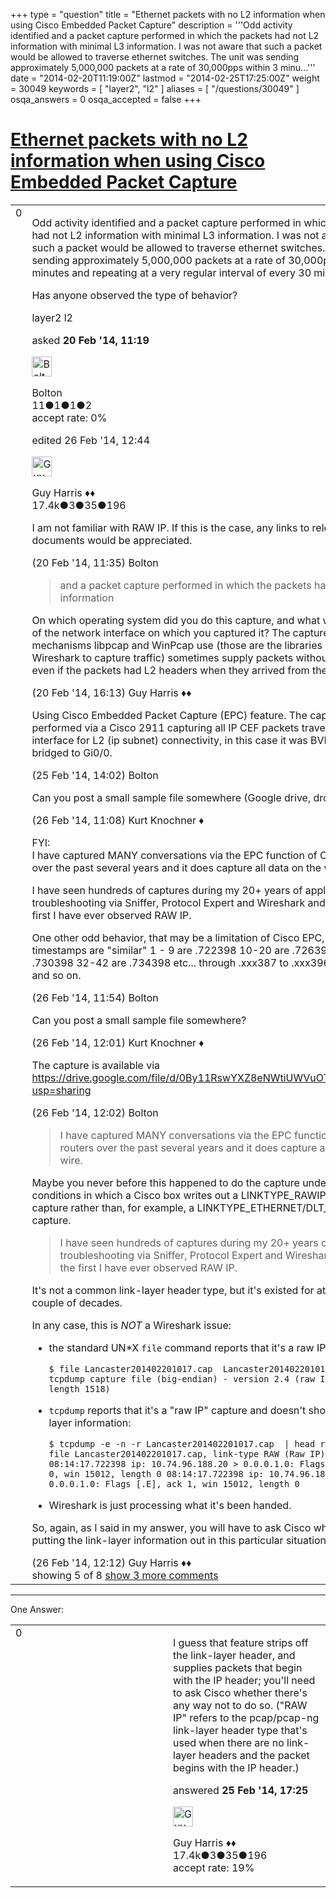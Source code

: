 +++
type = "question"
title = "Ethernet packets with no L2 information when using Cisco Embedded Packet Capture"
description = '''Odd activity identified and a packet capture performed in which the packets had not L2 information with minimal L3 information. I was not aware that such a packet would be allowed to traverse ethernet switches. The unit was sending approximately 5,000,000 packets at a rate of 30,000pps within 3 minu...'''
date = "2014-02-20T11:19:00Z"
lastmod = "2014-02-25T17:25:00Z"
weight = 30049
keywords = [ "layer2", "l2" ]
aliases = [ "/questions/30049" ]
osqa_answers = 0
osqa_accepted = false
+++

<div class="headNormal">

# [Ethernet packets with no L2 information when using Cisco Embedded Packet Capture](/questions/30049/ethernet-packets-with-no-l2-information-when-using-cisco-embedded-packet-capture)

</div>

<div id="main-body">

<div id="askform">

<table id="question-table" style="width:100%;"><colgroup><col style="width: 50%" /><col style="width: 50%" /></colgroup><tbody><tr class="odd"><td style="width: 30px; vertical-align: top"><div class="vote-buttons"><div id="post-30049-score" class="post-score" title="current number of votes">0</div><div id="favorite-count" class="favorite-count"></div></div></td><td><div id="item-right"><div class="question-body"><p>Odd activity identified and a packet capture performed in which the packets had not L2 information with minimal L3 information. I was not aware that such a packet would be allowed to traverse ethernet switches. The unit was sending approximately 5,000,000 packets at a rate of 30,000pps within 3 minutes and repeating at a very regular interval of every 30 minutes.</p><p>Has anyone observed the type of behavior?</p></div><div id="question-tags" class="tags-container tags">layer2 l2</div><div id="question-controls" class="post-controls"></div><div class="post-update-info-container"><div class="post-update-info post-update-info-user"><p>asked <strong>20 Feb '14, 11:19</strong></p><img src="https://secure.gravatar.com/avatar/78b8c6da2d5d4d928c4db57638c82319?s=32&amp;d=identicon&amp;r=g" class="gravatar" width="32" height="32" alt="Bolton&#39;s gravatar image" /><p>Bolton<br />
<span class="score" title="11 reputation points">11</span><span title="1 badges"><span class="badge1">●</span><span class="badgecount">1</span></span><span title="1 badges"><span class="silver">●</span><span class="badgecount">1</span></span><span title="2 badges"><span class="bronze">●</span><span class="badgecount">2</span></span><br />
<span class="accept_rate" title="Rate of the user&#39;s accepted answers">accept rate:</span> <span title="Bolton has no accepted answers">0%</span></p></div><div class="post-update-info post-update-info-edited"><p>edited 26 Feb '14, 12:44</p><img src="https://secure.gravatar.com/avatar/f93de7000747ab5efb5acd3034b2ebd7?s=32&amp;d=identicon&amp;r=g" class="gravatar" width="32" height="32" alt="Guy%20Harris&#39;s gravatar image" /><p>Guy Harris ♦♦<br />
<span class="score" title="17443 reputation points"><span>17.4k</span></span><span title="3 badges"><span class="badge1">●</span><span class="badgecount">3</span></span><span title="35 badges"><span class="silver">●</span><span class="badgecount">35</span></span><span title="196 badges"><span class="bronze">●</span><span class="badgecount">196</span></span></p></div></div><div id="comments-container-30049" class="comments-container"><span id="30050"></span><div id="comment-30050" class="comment"><div id="post-30050-score" class="comment-score"></div><div class="comment-text"><p>I am not familiar with RAW IP. If this is the case, any links to relevant documents would be appreciated.</p></div><div id="comment-30050-info" class="comment-info"><span class="comment-age">(20 Feb '14, 11:35)</span> Bolton</div></div><span id="30060"></span><div id="comment-30060" class="comment"><div id="post-30060-score" class="comment-score"></div><div class="comment-text"><blockquote><p>and a packet capture performed in which the packets had not L2 information</p></blockquote><p>On which operating system did you do this capture, and what was the name of the network interface on which you captured it? The capture mechanisms libpcap and WinPcap use (those are the libraries used by Wireshark to capture traffic) sometimes supply packets without L2 headers, even if the packets had L2 headers when they arrived from the network.</p></div><div id="comment-30060-info" class="comment-info"><span class="comment-age">(20 Feb '14, 16:13)</span> Guy Harris ♦♦</div></div><span id="30190"></span><div id="comment-30190" class="comment"><div id="post-30190-score" class="comment-score"></div><div class="comment-text"><p>Using Cisco Embedded Packet Capture (EPC) feature. The capture was performed via a Cisco 2911 capturing all IP CEF packets traversing the interface for L2 (ip subnet) connectivity, in this case it was BVI10 that is L2 bridged to Gi0/0.</p></div><div id="comment-30190-info" class="comment-info"><span class="comment-age">(25 Feb '14, 14:02)</span> Bolton</div></div><span id="30210"></span><div id="comment-30210" class="comment"><div id="post-30210-score" class="comment-score"></div><div class="comment-text"><p>Can you post a small sample file somewhere (Google drive, dropbox, etc.)?</p></div><div id="comment-30210-info" class="comment-info"><span class="comment-age">(26 Feb '14, 11:08)</span> Kurt Knochner ♦</div></div><span id="30211"></span><div id="comment-30211" class="comment"><div id="post-30211-score" class="comment-score"></div><div class="comment-text"><p>FYI:<br />
I have captured MANY conversations via the EPC function of Cisco routers over the past several years and it does capture all data on the wire.</p><p>I have seen hundreds of captures during my 20+ years of application troubleshooting via Sniffer, Protocol Expert and Wireshark and this is the first I have ever observed RAW IP.</p><p>One other odd behavior, that may be a limitation of Cisco EPC, is that the timestamps are "similar" 1 - 9 are .722398 10-20 are .726398 21-31 are .730398 32-42 are .734398 etc... through .xxx387 to .xxx396 to .xxx404 and so on.</p></div><div id="comment-30211-info" class="comment-info"><span class="comment-age">(26 Feb '14, 11:54)</span> Bolton</div></div><span id="30212"></span><div id="comment-30212" class="comment not_top_scorer"><div id="post-30212-score" class="comment-score"></div><div class="comment-text"><p>Can you post a small sample file somewhere?</p></div><div id="comment-30212-info" class="comment-info"><span class="comment-age">(26 Feb '14, 12:01)</span> Kurt Knochner ♦</div></div><span id="30213"></span><div id="comment-30213" class="comment not_top_scorer"><div id="post-30213-score" class="comment-score"></div><div class="comment-text"><p>The capture is available via <a href="https://drive.google.com/file/d/0By11RswYXZ8eNWtiUWVuOTg1MU0/edit?usp=sharing">https://drive.google.com/file/d/0By11RswYXZ8eNWtiUWVuOTg1MU0/edit?usp=sharing</a></p></div><div id="comment-30213-info" class="comment-info"><span class="comment-age">(26 Feb '14, 12:02)</span> Bolton</div></div><span id="30214"></span><div id="comment-30214" class="comment not_top_scorer"><div id="post-30214-score" class="comment-score"></div><div class="comment-text"><blockquote><p>I have captured MANY conversations via the EPC function of Cisco routers over the past several years and it does capture all data on the wire.</p></blockquote><p>Maybe you never before this happened to do the capture under the conditions in which a Cisco box writes out a LINKTYPE_RAWIP/DLT_RAW capture rather than, for example, a LINKTYPE_ETHERNET/DLT_EN10MB capture.</p><blockquote><p>I have seen hundreds of captures during my 20+ years of application troubleshooting via Sniffer, Protocol Expert and Wireshark and this is the first I have ever observed RAW IP.</p></blockquote><p>It's not a common link-layer header type, but it's existed for at least a couple of decades.</p><p>In any case, this is <em>NOT</em> a Wireshark issue:</p><ul><li><p>the standard UN*X <code>file</code> command reports that it's a raw IP capture:</p><p><code>$ file Lancaster201402201017.cap  Lancaster201402201017.cap: tcpdump capture file (big-endian) - version 2.4 (raw IP, capture length 1518)</code></p></li><li><p><code>tcpdump</code> reports that it's a "raw IP" capture and doesn't show any link-layer information:</p><p><code>$ tcpdump -e -n -r Lancaster201402201017.cap  | head reading from file Lancaster201402201017.cap, link-type RAW (Raw IP) 08:14:17.722398 ip: 10.74.96.188.20 &gt; 0.0.0.1.0: Flags [.E], ack 0, win 15012, length 0 08:14:17.722398 ip: 10.74.96.188.20 &gt; 0.0.0.1.0: Flags [.E], ack 1, win 15012, length 0</code></p></li><li><p>Wireshark is just processing what it's been handed.</p></li></ul><p>So, again, as I said in my answer, you will have to ask Cisco why it's not putting the link-layer information out in this particular situation.</p></div><div id="comment-30214-info" class="comment-info"><span class="comment-age">(26 Feb '14, 12:12)</span> Guy Harris ♦♦</div></div></div><div id="comment-tools-30049" class="comment-tools"><span class="comments-showing"> showing 5 of 8 </span> <a href="#" class="show-all-comments-link">show 3 more comments</a></div><div class="clear"></div><div id="comment-30049-form-container" class="comment-form-container"></div><div class="clear"></div></div></td></tr></tbody></table>

------------------------------------------------------------------------

<div class="tabBar">

<span id="sort-top"></span>

<div class="headQuestions">

One Answer:

</div>

</div>

<span id="30191"></span>

<div id="answer-container-30191" class="answer">

<table style="width:100%;"><colgroup><col style="width: 50%" /><col style="width: 50%" /></colgroup><tbody><tr class="odd"><td style="width: 30px; vertical-align: top"><div class="vote-buttons"><div id="post-30191-score" class="post-score" title="current number of votes">0</div></div></td><td><div class="item-right"><div class="answer-body"><p>I guess that feature strips off the link-layer header, and supplies packets that begin with the IP header; you'll need to ask Cisco whether there's any way not to do so. ("RAW IP" refers to the pcap/pcap-ng link-layer header type that's used when there are no link-layer headers and the packet begins with the IP header.)</p></div><div class="answer-controls post-controls"></div><div class="post-update-info-container"><div class="post-update-info post-update-info-user"><p>answered <strong>25 Feb '14, 17:25</strong></p><img src="https://secure.gravatar.com/avatar/f93de7000747ab5efb5acd3034b2ebd7?s=32&amp;d=identicon&amp;r=g" class="gravatar" width="32" height="32" alt="Guy%20Harris&#39;s gravatar image" /><p>Guy Harris ♦♦<br />
<span class="score" title="17443 reputation points"><span>17.4k</span></span><span title="3 badges"><span class="badge1">●</span><span class="badgecount">3</span></span><span title="35 badges"><span class="silver">●</span><span class="badgecount">35</span></span><span title="196 badges"><span class="bronze">●</span><span class="badgecount">196</span></span><br />
<span class="accept_rate" title="Rate of the user&#39;s accepted answers">accept rate:</span> <span title="Guy Harris has 216 accepted answers">19%</span> </br></p></div></div><div id="comments-container-30191" class="comments-container"></div><div id="comment-tools-30191" class="comment-tools"></div><div class="clear"></div><div id="comment-30191-form-container" class="comment-form-container"></div><div class="clear"></div></div></td></tr></tbody></table>

</div>

<div class="paginator-container-left">

</div>

</div>

</div>

